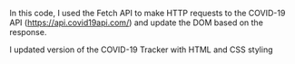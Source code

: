In this code, I  used the Fetch API to make HTTP requests to the COVID-19 API (https://api.covid19api.com/) and update the DOM based on the response.

I updated version of the COVID-19 Tracker with HTML and CSS styling 
